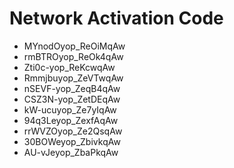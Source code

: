 # Network Activation Code
* MYnodOyop_ReOiMqAw
* rmBTROyop_ReOk4qAw
* Zti0c-yop_ReKcwqAw
* Rmmjbuyop_ZeVTwqAw
* nSEVF-yop_ZeqB4qAw
* CSZ3N-yop_ZetDEqAw
* kW-ucuyop_Ze7yIqAw
* 94q3Leyop_ZexfAqAw
* rrWVZOyop_Ze2QsqAw
* 30BOWeyop_ZbivkqAw
* AU-vJeyop_ZbaPkqAw